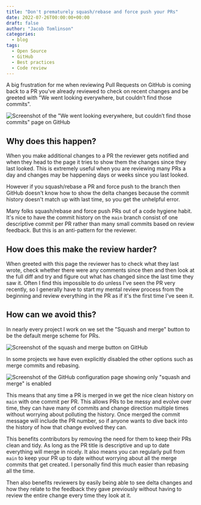 ```yaml
---
title: "Don't prematurely squash/rebase and force push your PRs"
date: 2022-07-26T00:00:00+00:00
draft: false
author: "Jacob Tomlinson"
categories:
  - blog
tags:
  - Open Source
  - GitHub
  - Best practices
  - Code review
---
```


A big frustration for me when reviewing Pull Requests on GitHub is coming back to a PR you've already reviewed to check on recent changes and be greeted with "We went looking everywhere, but couldn’t find those commits".

![Screenshot of the "We went looking everywhere, but couldn’t find those commits" page on GitHub](https://i.imgur.com/txEYab4.png)

## Why does this happen?

When you make additional changes to a PR the reviewer gets notified and when they head to the page it tries to show them the changes since they last looked. This is extremely useful when you are reviewing many PRs a day and changes may be happening days or weeks since you last looked.

However if you squash/rebase a PR and force push to the branch then GitHub doesn't know how to show the delta changes because the commit history doesn't match up with last time, so you get the unhelpful error.

Many folks squash/rebase and force push PRs out of a code hygiene habit. It's nice to have the commit history on the `main` branch consist of one descriptive commit per PR rather than many small commits based on review feedback. But this is an anti-pattern for the reviewer.

## How does this make the review harder?

When greeted with this page the reviewer has to check what they last wrote, check whether there were any comments since then and then look at the full diff and try and figure out what has changed since the last time they saw it. Often I find this impossible to do unless I've seen the PR very recently, so I generally have to start my mental review process from the beginning and review everything in the PR as if it's the first time I've seen it.

## How can we avoid this?

In nearly every project I work on we set the "Squash and merge" button to be the default merge scheme for PRs.

![Screenshot of the squash and merge button on GitHub](https://i.imgur.com/EQiVgVB.png)

In some projects we have even explicitly disabled the other options such as merge commits and rebasing.

![Screenshot of the GitHub configuration page showing only "squash and merge" is enabled](https://i.imgur.com/nbGvju8.png)

This means that any time a PR is merged in we get the nice clean history on `main` with one commit per PR. This allows PRs to be messy and evolve over time, they can have many of commits and change direction multiple times without worrying about polluting the history. Once merged the commit message will include the PR number, so if anyone wants to dive back into the history of how that change evolved they can.

This benefits contributors by removing the need for them to keep their PRs clean and tidy. As long as the PR title is descriptive and up to date everything will merge in nicely. It also means you can regularly pull from `main` to keep your PR up to date without worrying about all the merge commits that get created. I personally find this much easier than rebasing all the time.

Then also benefits reviewers by easily being able to see delta changes and how they relate to the feedback they gave previously without having to review the entire change every time they look at it.

